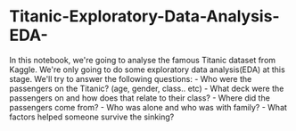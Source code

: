 # Titanic-Exploratory-Data-Analysis-EDA-
In this notebook, we're going to analyse the famous Titanic dataset from Kaggle. We're only going to do some exploratory data analysis(EDA) at this stage.  We'll try to answer the following questions: - Who were the passengers on the Titanic? (age, gender, class.. etc) - What deck were the passengers on and how does that relate to their class? - Where did the passengers come from? - Who was alone and who was with family? - What factors helped someone survive the sinking?
